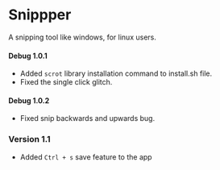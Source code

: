 # Snippper
A snipping tool like windows, for linux users. 

#### Debug 1.0.1
- Added `scrot` library installation command to install.sh file.
- Fixed the single click glitch.
#### Debug 1.0.2
- Fixed snip backwards and upwards bug.

### Version 1.1
- Added `Ctrl + s` save feature to the app
